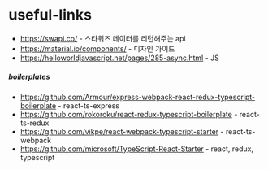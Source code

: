 # useful-links

- https://swapi.co/ - 스타워즈 데이터를 리턴해주는 api
- https://material.io/components/ - 디자인 가이드
- https://helloworldjavascript.net/pages/285-async.html - JS 

##### boilerplates
- https://github.com/Armour/express-webpack-react-redux-typescript-boilerplate - react-ts-express
- https://github.com/rokoroku/react-redux-typescript-boilerplate - react-ts-redux
- https://github.com/vikpe/react-webpack-typescript-starter - react-ts-webpack
- https://github.com/microsoft/TypeScript-React-Starter - react, redux, typescript
